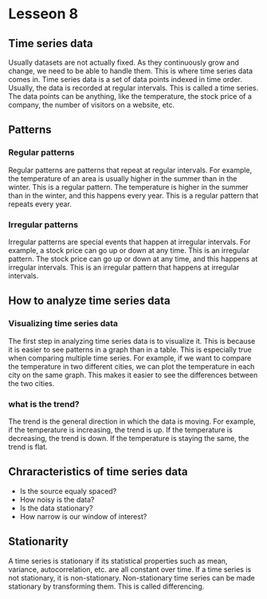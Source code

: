# Lesseon 8

## Time series data

Usually datasets are not actually fixed. As they continuously grow and change, we need to be able to handle them. This is where time series data comes in. Time series data is a set of data points indexed in time order. Usually, the data is recorded at regular intervals. This is called a time series. The data points can be anything, like the temperature, the stock price of a company, the number of visitors on a website, etc.

## Patterns

### Regular patterns

Regular patterns are patterns that repeat at regular intervals. For example, the temperature of an area is usually higher in the summer than in the winter. This is a regular pattern. The temperature is higher in the summer than in the winter, and this happens every year. This is a regular pattern that repeats every year.

### Irregular patterns

Irregular patterns are special events that happen at irregular intervals. For example, a stock price can go up or down at any time. This is an irregular pattern. The stock price can go up or down at any time, and this happens at irregular intervals. This is an irregular pattern that happens at irregular intervals.

## How to analyze time series data

### Visualizing time series data

The first step in analyzing time series data is to visualize it. This is because it is easier to see patterns in a graph than in a table.
This is especially true when comparing multiple time series. For example, if we want to compare the temperature in two different cities, we can plot the temperature in each city on the same graph. This makes it easier to see the differences between the two cities.

### what is the trend?

The trend is the general direction in which the data is moving. For example, if the temperature is increasing, the trend is up. If the temperature is decreasing, the trend is down. If the temperature is staying the same, the trend is flat.

## Chraracteristics of time series data

* Is the source equaly spaced?
* How noisy is the data?
* Is the data stationary?
* How narrow is our window of interest?

## Stationarity

A time series is stationary if its statistical properties such as mean, variance, autocorrelation, etc. are all constant over time. If a time series is not stationary, it is non-stationary. Non-stationary time series can be made stationary by transforming them. This is called differencing.